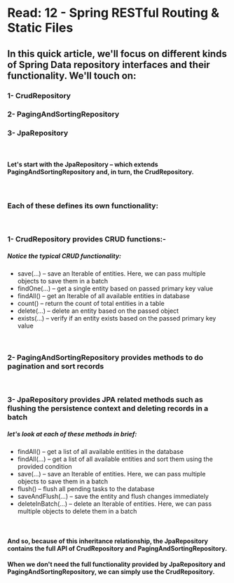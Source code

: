 # **Read: 12 - Spring RESTful Routing & Static Files**


## In this quick article, we'll focus on different kinds of Spring Data repository interfaces and their functionality. We'll touch on:

### 1- CrudRepository
### 2- PagingAndSortingRepository
### 3- JpaRepository


<br>


#### Let's start with the JpaRepository – which extends PagingAndSortingRepository and, in turn, the CrudRepository.

<br>

### Each of these defines its own functionality:

<br>

### **1- CrudRepository provides CRUD functions:-**
##### Notice the typical CRUD functionality:
+ save(…) – save an Iterable of entities. Here, we can pass multiple objects to save them in a batch
+ findOne(…) – get a single entity based on passed primary key value
+ findAll() – get an Iterable of all available entities in database
+ count() – return the count of total entities in a table
+ delete(…) – delete an entity based on the passed object
+ exists(…) – verify if an entity exists based on the passed primary key value

<br>

### **2- PagingAndSortingRepository provides methods to do pagination and sort records**

<br>

### **3- JpaRepository provides JPA related methods such as flushing the persistence context and deleting records in a batch**

##### let's look at each of these methods in brief:

+ findAll() – get a list of all available entities in the database
+ findAll(…) – get a list of all available entities and sort them using the provided condition
+ save(…) – save an Iterable of entities. Here, we can pass multiple objects to save them in a batch
+ flush() – flush all pending tasks to the database
+ saveAndFlush(…) – save the entity and flush changes immediately
+ deleteInBatch(…) – delete an Iterable of entities. Here, we can pass multiple objects to delete them in a batch


<br>

#### **And so, because of this inheritance relationship, the JpaRepository contains the full API of CrudRepository and PagingAndSortingRepository.**
#### **When we don't need the full functionality provided by JpaRepository and PagingAndSortingRepository, we can simply use the CrudRepository.**

